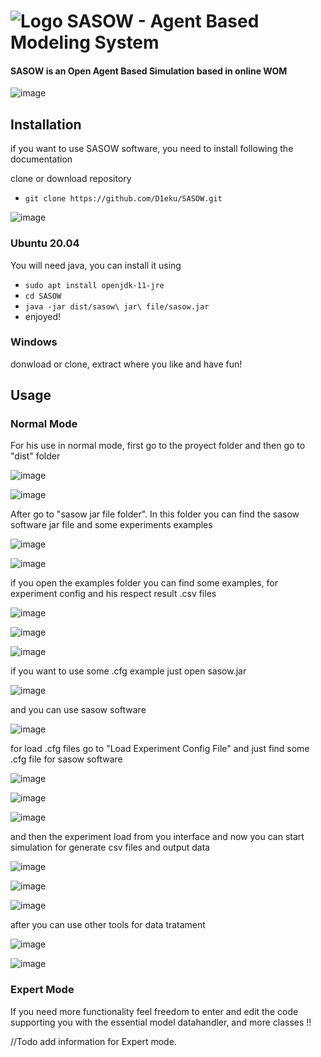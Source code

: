 # ![Logo](https://media.discordapp.net/attachments/344458456159485962/921409731204100136/ico.png) SASOW - Agent Based Modeling System

#### SASOW is an Open Agent Based Simulation based in online WOM

![image](https://user-images.githubusercontent.com/45185542/146555223-42e49c93-cc9e-4834-b86e-fc9335c5df5d.png)

## Installation
if you want to use SASOW software, you need to install following the documentation

clone or download repository

- ```git clone https://github.com/D1eku/SASOW.git```

![image](https://user-images.githubusercontent.com/45185542/146491346-7dd4ef8e-7c98-4f41-a5da-a98a75597b4a.png)

### Ubuntu 20.04 
You will need java, you can install it using 
- ```sudo apt install openjdk-11-jre```
- ```cd SASOW```
- ```java -jar dist/sasow\ jar\ file/sasow.jar```
- enjoyed!

### Windows

donwload or clone, extract where you like and have fun!

## Usage 
### Normal Mode

For his use in normal mode, first go to the proyect folder and then go to "dist" folder

![image](https://user-images.githubusercontent.com/45185542/146491507-bbf2b10a-909b-4c3e-b7e6-71aca81ee22b.png)

![image](https://user-images.githubusercontent.com/45185542/146491547-7609e0ff-6f98-4cb9-a3f9-da397ee76599.png)

After go to "sasow jar file folder". In this folder you can find the sasow software jar file and some experiments examples

![image](https://user-images.githubusercontent.com/45185542/146491604-fdc46322-fb7a-499a-aabc-4dedce7e7eb1.png)

![image](https://user-images.githubusercontent.com/45185542/146491990-97635b4b-1873-4eff-9a54-a5dead2307ed.png)

if you open the examples folder you can find some examples, for experiment config and his respect result .csv files 

![image](https://user-images.githubusercontent.com/45185542/146492012-9d8b8ae4-cae1-4879-9bff-f75e48e8b020.png)

![image](https://user-images.githubusercontent.com/45185542/146492113-899832c6-3848-45fa-8768-7e907366cd48.png)

![image](https://user-images.githubusercontent.com/45185542/146492125-f18745a8-1eff-4e1d-8919-9bcb3c4c85a4.png)

if you want to use some .cfg example just open sasow.jar 

![image](https://user-images.githubusercontent.com/45185542/146492183-4133912e-1354-4b90-9c7e-fb188498051d.png)

and you can use sasow software

![image](https://user-images.githubusercontent.com/45185542/146492215-5245726b-1eea-44eb-a4e5-c465d01a63cf.png)

for load .cfg files go to "Load Experiment Config File" and just find some .cfg file for sasow software

![image](https://user-images.githubusercontent.com/45185542/146492251-9e8711f4-7e12-4809-98ce-06e2e725f69a.png)

![image](https://user-images.githubusercontent.com/45185542/146492309-6e42d901-600f-443e-96a7-062246389ba9.png)

![image](https://user-images.githubusercontent.com/45185542/146492369-de1699cd-d773-4676-8747-cc1f3c886529.png)

and then the experiment load from you interface and now you can start simulation for generate csv files and output data

![image](https://user-images.githubusercontent.com/45185542/146492468-2b89f516-b2f4-4ecd-ab73-e996f5870797.png)

![image](https://user-images.githubusercontent.com/45185542/146492817-3b547c6a-45b5-4e77-b4e6-fb40fd465364.png)

![image](https://user-images.githubusercontent.com/45185542/146492888-8b5be642-6d9f-48f7-8e46-2a2cdf12601f.png)

after you can use other tools for data tratament

![image](https://user-images.githubusercontent.com/45185542/146492956-cb436e74-4e0e-4596-9b87-27096dfd363d.png)

![image](https://user-images.githubusercontent.com/45185542/146493094-9c11b94c-94df-4274-998c-e516f4f2f44b.png)


### Expert Mode

If you need more functionality feel freedom to enter and edit the code supporting you with the essential model datahandler, and more classes !! 

//Todo add information for Expert mode.
